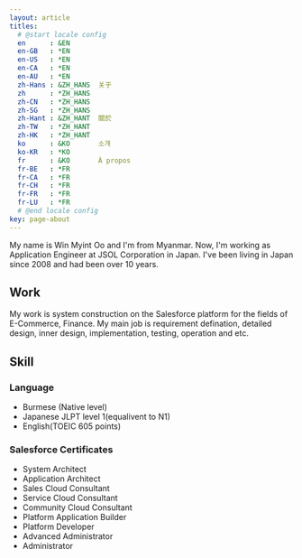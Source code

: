 ```yaml
---
layout: article
titles:
  # @start locale config
  en      : &EN
  en-GB   : *EN
  en-US   : *EN
  en-CA   : *EN
  en-AU   : *EN
  zh-Hans : &ZH_HANS  关于
  zh      : *ZH_HANS
  zh-CN   : *ZH_HANS
  zh-SG   : *ZH_HANS
  zh-Hant : &ZH_HANT  關於
  zh-TW   : *ZH_HANT
  zh-HK   : *ZH_HANT
  ko      : &KO       소개
  ko-KR   : *KO
  fr      : &KO       À propos
  fr-BE   : *FR
  fr-CA   : *FR
  fr-CH   : *FR
  fr-FR   : *FR
  fr-LU   : *FR
  # @end locale config
key: page-about
---
```


My name is Win Myint Oo and I'm from Myanmar. Now, I'm working as Application Engineer at JSOL Corporation in Japan. I've been living in Japan since 2008 and had been over 10 years.

## Work

My work is system construction on the Salesforce platform for the fields of E-Commerce, Finance. My main job is requirement defination, detailed design, inner design, implementation, testing, operation and etc.

## Skill

### Language

* Burmese (Native level)
* Japanese JLPT level 1(equalivent to N1)
* English(TOEIC 605 points)

### Salesforce Certificates

* System Architect
* Application Architect
* Sales Cloud Consultant
* Service Cloud Consultant
* Community Cloud Consultant
* Platform Application Builder
* Platform Developer
* Advanced Administrator
* Administrator
